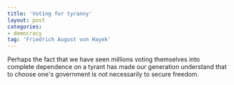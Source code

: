 ```yaml
---
title: 'Voting for tyranny'
layout: post
categories:
- democracy
tag: 'Friedrich August von Hayek'
---
```


Perhaps the fact that we have seen millions voting themselves into complete dependence on a tyrant has made our generation understand that to choose one's government is not necessarily to secure freedom.